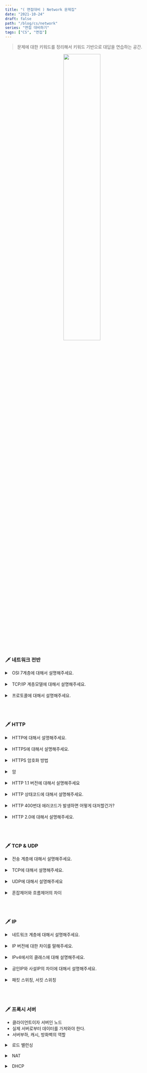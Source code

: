 ```yaml
---
title: "( 면접대비 ) Network 문제집"
date: "2021-10-24"
draft: false
path: "/blog/cs/network"
series: "면접 대비하기"
tags: ["CS", "면접"]
---
```


> 문제에 대한 키워드를 정리해서 키워드 기반으로 대답을 연습하는 공간.

<div style="text-align:center">
    <img src="https://c.tenor.com/2ER74Ee4Ou0AAAAC/hmmnotbad-hmm.gif" width="49%">
</div>

<br>
<br>

### 🗡 네트워크 전반

<details>
<summary>&nbsp; OSI 7계층에 대해서 설명해주세요.</summary>
<p>

- 계층적 단계, 독립적, 오류 파악
- 응용, 표현, 세션, 전송, 네트워크, 데이터링크, 물리

</p>
</details>

<br>

<details>
<summary>&nbsp; TCP/IP 계층모델에 대해서 설명해주세요.</summary>
<p>

- 응용, 전송, 네트워크, 데이터링크

</p>
</details>

<br>

<details>
<summary>&nbsp; 프로토콜에 대해서 설명해주세요.</summary>
<p>

- 통신규약

</p>
</details>

<br>

<br>
<br>

### 🗡 HTTP

<details>
<summary>&nbsp; HTTP에 대해서 설명해주세요.</summary>
<p>

- HyperText Transfer Protocol
- HTML, 비연결, 무상태
- 80, 443

연결지향적.

</p>
</details>

<br>

<details>
<summary>&nbsp; HTTPS에 대해서 설명해주세요.</summary>
<p>

- HTTP + Secure Sockey Layer

</p>
</details>

<br>

<details>
<summary>&nbsp; HTTPS 암호화 방법</summary>
<p>

- TLS, 암호화 키

</p>
</details>

<br>

<details>
<summary>&nbsp; 암</summary>
<p>

- 데이터 유출

</p>
</details>

<br>

<details>
<summary>&nbsp; HTTP 1.1 버전에 대해서 설명해주세요</summary>
<p>

- 최초 표준, 커넥션 재사용, 파이프라이닝

</p>
</details>

<br>

<details>
<summary>&nbsp; HTTP 상태코드에 대해서 설명해주세요.</summary>
<p>

- 5개 클래스로 구분, 통신 트랜잭션를 쉽게 파악
  | | | |
  | --- | --------------------------------------- | ------------------- |
  | 1xx | 정보 () | 100 ...|
  | 2xx | 성공 | 200. 201. 202. 204. ... |
  | 3xx | 리다이렉션 (요청 완료를 위해 추가 작업) | |
  | 4xx | 클라이언트 오류 | 400. 401. 403. 404. ... |
  | 5xx | 서버 오류 | 500 ...|

</p>
</details>

<br>

<details>
<summary>&nbsp; HTTP 400번대 에러코드가 발생하면 어떻게 대처할건가?</summary>
<p>

- 클라이언트 요청에 오류가 있다는 코드로 API명세에 따라 요청을 잘 보냈는지 확인한다.
- 정말 문제를 파악하지 못했다면 벡엔드 개발자에게 요청을 한다.

</p>
</details>

<br>

<details>
<summary>&nbsp; HTTP 2.0에 대해서 설명해주세요.</summary>
<p>

- streams 개념
- HOLB 문제

</p>
</details>

<br>

<br>
<br>

### 🗡 TCP & UDP

<details>
<summary>&nbsp; 전송 계층에 대해서 설명해주세요.</summary>
<p>

- End Point간의 송수신

</p>
</details>

<br>

<details>
<summary>&nbsp; TCP에 대해서 설명해주세요.</summary>
<p>

- 신뢰성 (흐름제어, 혼잡제어, 오류제어), 연결성

</p>
</details>

<br>

<details>
<summary>&nbsp; UDP에 대해서 설명해주세요</summary>
<p>

- 낮은 신뢰성, 단순하며 빠름
- 체크섬

</p>
</details>

<br>

<details>
<summary>&nbsp; 혼잡제어와 흐름제어의 차이</summary>
<p>

- 양

</p>
</details>

<br>

<br>
<br>

### 🗡 IP

<details>
<summary>&nbsp; 네트워크 계층에 대해서 설명해주세요.</summary>
<p>

- 운반 경로

</p>
</details>

<br>

<details>
<summary>&nbsp; IP 버전에 대한 차이를 말해주세요.</summary>
<p>

| IPv4                 | IPv6                 |
| -------------------- | -------------------- |
| 32비트 (4개의 8비트) | 128비트 (8개 16비트) |
| . 으로 구분          | : 으로 구분          |

</p>
</details>

<br>

<details>
<summary>&nbsp; IPv4에서의 클래스에 대해 설명해주세요.</summary>
<p>

- 네트워크 영역과 호스트 영역을 구분
  | | | |
  | ---- | ------- | -------- |
  | A. | 0xxx | 13.0.0.0 |
  | B. | 10xx | |
  | C. | 110x | |
  | D.E. | 연 구용 | |

</p>
</details>

<br>

<details>
<summary>&nbsp; 공인IP와 사설IP의 차이에 대해서 설명해주세요.</summary>
<p>

- 유일무이한 주소

</p>
</details>

<br>

<details>
<summary>&nbsp; 패킷 스위칭, 서킷 스위칭</summary>
<p>

- 정해진 경로, 독점

</p>
</details>

<br>

<br>
<br>

### 🗡 프록시 서버

- 클라이언트이자 서버인 노드
- 실제 서버로부터 데이터를 가져와야 한다.
- 서버부하, 캐시, 방화벽의 역할

<details>
<summary>&nbsp; 로드 밸런싱</summary>
<p>

- 몰린 요청을 여러 서버로 배분

</p>
</details>

<br>

<details>
<summary>&nbsp; NAT</summary>
<p>

- Network Address Translation / 네트워크 주소 변환
- 사설IP의 단점을 극복.

</p>
</details>

<br>

<details>
<summary>&nbsp; DHCP</summary>
<p>

- Dynamic Host Configuration Protocol
-

</p>
</details>

<br>
